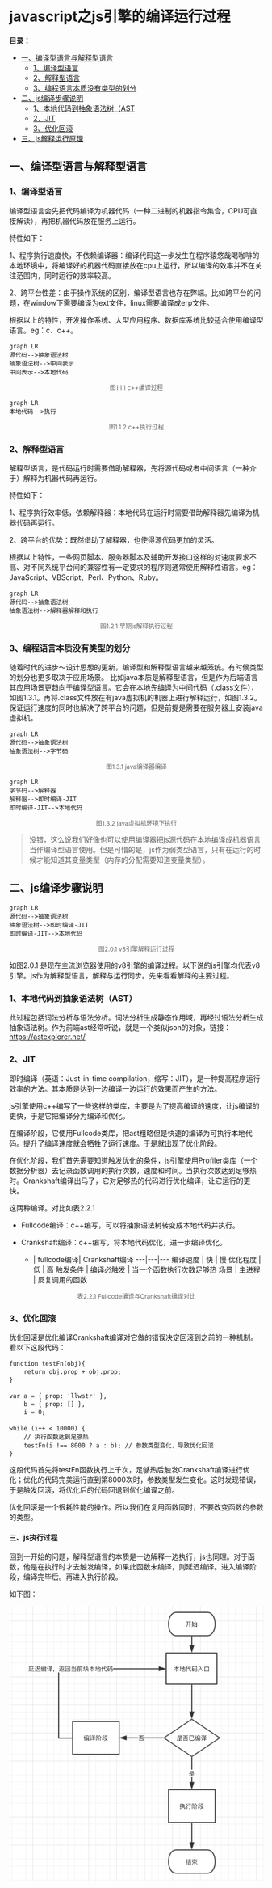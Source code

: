 # javascript之js引擎的编译运行过程


**目录：**
 - [一、编译型语言与解释型语言](#一编译型语言与解释型语言)
    - [1、编译型语言](#1编译型语言)
    - [2、解释型语言](#2解释型语言)      
    - [3、编程语言本质没有类型的划分](#3编程语言本质没有类型的划分)   
 - [二、js编译步骤说明](#二js编译步骤说明)
    - [1、本地代码到抽象语法树（AST](#1本地代码到抽象语法树ast)
    - [2、JIT](#2jit)
    - [3、优化回滚](#3优化回滚)
 - [三、js解释运行原理](#三js解释运行原理)


## 一、编译型语言与解释型语言
### 1、编译型语言
编译型语言会先把代码编译为机器代码（一种二进制的机器指令集合，CPU可直接解读），再把机器代码放在服务上运行。

特性如下：

1、程序执行速度快，不依赖编译器：编译代码这一步发生在程序猿悠哉喝咖啡的本地环境中，将编译好的机器代码直接放在cpu上运行，所以编译的效率并不在关注范围内，同时运行的效率较高。

2、跨平台性差：由于操作系统的区别，编译型语言也存在弊端。比如跨平台的问题，在window下需要编译为ext文件，linux需要编译成erp文件。

根据以上的特性，开发操作系统、大型应用程序、数据库系统比较适合使用编译型语言。eg：c、c++。



```
graph LR
源代码-->抽象语法树
抽象语法树-->中间表示
中间表示-->本地代码
```
<html>
<p style="text-align: center;font-size:12px;color:#666;">图1.1.1 c++编译过程</p>
</html>

```
graph LR
本地代码-->执行
```
<html>
<p style="text-align: center;font-size:12px;color:#666;">图1.1.2 c++执行过程</p>
</html>



### 2、解释型语言
解释型语言，是代码运行时需要借助解释器，先将源代码或者中间语言（一种介于）解释为机器代码再运行。

特性如下：

1、程序执行效率低，依赖解释器：本地代码在运行时需要借助解释器先编译为机器代码再运行。


2、跨平台的优势：既然借助了解释器，也使得源代码更加的灵活。

根据以上特性，一些网页脚本、服务器脚本及辅助开发接口这样的对速度要求不高、对不同系统平台间的兼容性有一定要求的程序则通常使用解释性语言。eg：JavaScript、VBScript、Perl、Python、Ruby。

```
graph LR
源代码-->抽象语法树
抽象语法树-->解释器解释和执行
```
<html>
<p style="text-align: center;font-size:12px;color:#666;">图1.2.1 早期js解释执行过程</p>
</html>


### 3、编程语言本质没有类型的划分
随着时代的进步～设计思想的更新，编译型和解释型语言越来越笼统。有时候类型的划分也更多取决于应用场景。
比如java本质是解释型语言，但是作为后端语言其应用场景更趋向于编译型语言。它会在本地先编译为中间代码（.class文件），如图1.3.1。再将.class文件放在有java虚拟机的机器上进行解释运行，如图1.3.2。保证运行速度的同时也解决了跨平台的问题，但是前提是需要在服务器上安装java虚拟机。

```
graph LR
源代码-->抽象语法树
抽象语法树-->字节码
```

<html>
<p style="text-align: center;font-size:12px;color:#666;">
图1.3.1 java编译器编译
</p>
</html>

```
graph LR
字节码-->解释器
解释器-->即时编译-JIT
即时编译-JIT-->本地代码
```
<html>
<p style="text-align: center;font-size:12px;color:#666;">
图1.3.2 java虚拟机环境下执行
</p>
</html>


> 没错，这么说我们好像也可以使用编译器把js源代码在本地编译成机器语言当作编译型语言使用。但是可惜的是，js作为弱类型语言，只有在运行的时候才能知道其变量类型（内存的分配需要知道变量类型）。

## 二、js编译步骤说明
```
graph LR
源代码-->抽象语法树
抽象语法树-->即时编译-JIT
即时编译-JIT-->本地代码
```

<html>
<p style="text-align: center;font-size:12px;color:#666;">
图2.0.1 v8引擎解释运行过程
</p>
</html>

如图2.0.1 是现在主流浏览器使用的v8引擎的编译过程。以下说的js引擎均代表v8引擎。js作为解释型语言，解释与运行同步。先来看看解释的主要过程。

### 1、本地代码到抽象语法树（AST）
此过程包括词法分析与语法分析。词法分析生成静态作用域，再经过语法分析生成抽象语法树。作为前端ast经常听说，就是一个类似json的对象，链接：https://astexplorer.net/


### 2、JIT
即时编译（英语：Just-in-time compilation，缩写：JIT），是一种提高程序运行效率的方法。其本质是达到一边编译一边运行的效果而产生的方法。

js引擎使用c++编写了一些这样的类库，主要是为了提高编译的速度，让js编译的更快，于是它把编译分为编译和优化。

在编译阶段，它使用Fullcode类库，把ast粗略但是快速的编译为可执行本地代码。提升了编译速度就会牺牲了运行速度。于是就出现了优化阶段。

在优化阶段，我们首先需要知道触发优化的条件，js引擎使用Profiler类库（一个数据分析器）去记录函数调用的执行次数，速度和时间。当执行次数达到足够热时。Crankshaft编译出马了，它对足够热的代码进行优化编译，让它运行的更快。

这两种编译。对比如表2.2.1

- Fullcode编译：c++编写，可以将抽象语法树转变成本地代码并执行。

- Crankshaft编译：c++编写，将本地代码优化，进一步编译优化。

    * | fullcode编译| Crankshaft编译
    ---|---|---
    编译速度 | 快 | 慢
    优化程度 | 低 | 高
    触发条件 | 编译必触发 | 当一个函数执行次数足够热
    场景 | 主进程 | 反复调用的函数


<html>
<p style="text-align: center;font-size:12px;color:#666;">
表2.2.1 Fullcode编译与Crankshaft编译对比
</p>
</html>



### 3、优化回滚
优化回滚是优化编译Crankshaft编译对它做的错误决定回滚到之前的一种机制。
看以下这段代码：
```
function testFn(obj){
    return obj.prop + obj.prop;
}

var a = { prop: 'llwstr' }, 
    b = { prop: [] }, 
    i = 0;

while (i++ < 10000) { 
    // 执行函数达到足够热
    testFn(i !== 8000 ? a : b); // 参数类型变化，导致优化回滚
}
```

这段代码首先将testFn函数执行上千次，足够热后触发Crankshaft编译进行优化；优化的代码完美运行直到第8000次时，参数类型发生变化。这时发现错误，于是触发回滚，将优化后的代码回退到优化编译之前。

优化回滚是一个很耗性能的操作。所以我们在复用函数同时，不要改变函数的参数的类型。

#### 三、js执行过程

回到一开始的问题，解释型语言的本质是一边解释一边执行，js也同理。对于函数，他是在执行时才去触发编译，如果此函数未编译，则延迟编译。进入编译阶段，编译完毕后。再进入执行阶段。

如下图：

![image](./2.png)


